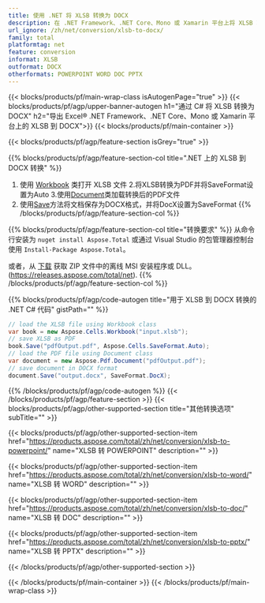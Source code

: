 ```yaml
---
title: 使用 .NET 将 XLSB 转换为 DOCX 
description: 在 .NET Framework、.NET Core、Mono 或 Xamarin 平台上将 XLSB 转换为 DOCX
url_ignore: /zh/net/conversion/xlsb-to-docx/
family: total
platformtag: net
feature: conversion
informat: XLSB
outformat: DOCX
otherformats: POWERPOINT WORD DOC PPTX
---
```


{{< blocks/products/pf/main-wrap-class isAutogenPage="true" >}}
{{< blocks/products/pf/agp/upper-banner-autogen h1="通过 C# 将 XLSB 转换为 DOCX" h2="导出 Excel&reg; .NET Framework、.NET Core、Mono 或 Xamarin 平台上的 XLSB 到 DOCX">}}
{{< blocks/products/pf/main-container >}}

{{< blocks/products/pf/agp/feature-section isGrey="true" >}}

{{% blocks/products/pf/agp/feature-section-col title=".NET 上的 XLSB 到 DOCX 转换" %}}
1. 使用 [Workbook](https://reference.aspose.com/cells/net/aspose.cells/workbook) 类打开 XLSB 文件
2.将XLSB转换为PDF并将SaveFormat设置为Auto
3.使用[Document](https://reference.aspose.com/pdf/net/aspose.pdf/document)类加载转换后的PDF文件
4. 使用[Save](https://reference.aspose.com/pdf/net/aspose.pdf.document/save/methods/5)方法将文档保存为DOCX格式，并将DocX设置为SaveFormat
{{% /blocks/products/pf/agp/feature-section-col %}}

{{% blocks/products/pf/agp/feature-section-col title="转换要求" %}}
从命令行安装为 ```nuget install Aspose.Total``` 或通过 Visual Studio 的包管理器控制台使用 ```Install-Package Aspose.Total```。

或者，从 [下载](https://releases.aspose.com/total/net) 获取 ZIP 文件中的离线 MSI 安装程序或 DLL。(https://releases.aspose.com/total/net).
{{% /blocks/products/pf/agp/feature-section-col %}}

{{% blocks/products/pf/agp/code-autogen title="用于 XLSB 到 DOCX 转换的 .NET C# 代码" gistPath="" %}}

```cs
// load the XLSB file using Workbook class
var book = new Aspose.Cells.Workbook("input.xlsb");
// save XLSB as PDF
book.Save("pdfOutput.pdf", Aspose.Cells.SaveFormat.Auto); 
// load the PDF file using Document class
var document = new Aspose.Pdf.Document("pdfOutput.pdf");
// save document in DOCX format
document.Save("output.docx", SaveFormat.DocX); 
```

{{% /blocks/products/pf/agp/code-autogen %}}
{{< /blocks/products/pf/agp/feature-section >}}
{{< blocks/products/pf/agp/other-supported-section title="其他转换选项" subTitle="" >}}

{{< blocks/products/pf/agp/other-supported-section-item href="https://products.aspose.com/total/zh/net/conversion/xlsb-to-powerpoint/" name="XLSB 转 POWERPOINT" description="" >}}

{{< blocks/products/pf/agp/other-supported-section-item href="https://products.aspose.com/total/zh/net/conversion/xlsb-to-word/" name="XLSB 转 WORD" description="" >}}

{{< blocks/products/pf/agp/other-supported-section-item href="https://products.aspose.com/total/zh/net/conversion/xlsb-to-doc/" name="XLSB 转 DOC" description="" >}}

{{< blocks/products/pf/agp/other-supported-section-item href="https://products.aspose.com/total/zh/net/conversion/xlsb-to-pptx/" name="XLSB 转 PPTX" description="" >}}



{{< /blocks/products/pf/agp/other-supported-section >}}

{{< /blocks/products/pf/main-container >}}
{{< /blocks/products/pf/main-wrap-class >}}